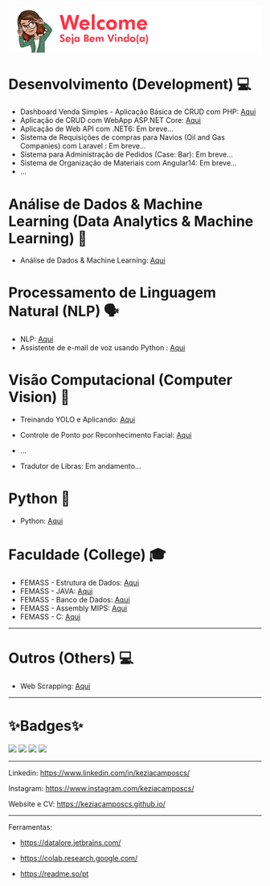 ![alt text](https://github.com/keziacamposcs/keziacamposcs/blob/main/images/welcome.png)





# Desenvolvimento (Development) 💻
*  Dashboard Venda Simples - Aplicação Básica de CRUD com PHP: [Aqui](https://github.com/keziacamposcs/DashboardVendasSimples)
*  Aplicação de CRUD com WebApp ASP.NET Core: [Aqui](https://github.com/keziacamposcs/ASP.NETCore_CRUD)
*  Aplicação de Web API com .NET6: Em breve...
*  Sistema de Requisições de compras para Navios (Oil and Gas Companies) com Laravel : Em breve...
*  Sistema para Administração de Pedidos (Case: Bar): Em breve...
*  Sistema de Organização de Materiais com Angular14: Em breve...
* ...


# Análise de Dados & Machine Learning (Data Analytics & Machine Learning) 📶
*  Análise de Dados & Machine Learning: [Aqui](https://github.com/keziacamposcs/AnaliseDeDados-e-MachineLearning)


# Processamento de Linguagem Natural (NLP) 🗣️
*  NLP: [Aqui](https://github.com/keziacamposcs/NLP)
*  Assistente de e-mail de voz usando Python : [Aqui](https://github.com/keziacamposcs/AssistenteDeEmail)

# Visão Computacional (Computer Vision) 👀
*  Treinando YOLO e Aplicando: [Aqui](https://github.com/keziacamposcs/TreinandocomYOLOeAplicando)
*  Controle de Ponto por Reconhecimento Facial: [Aqui](https://github.com/keziacamposcs/ControlePontoReconhecimentoFacial)
* ...

*  Tradutor de Libras: Em andamento...

# Python 🐍
*  Python: [Aqui](https://github.com/keziacamposcs/Python)


# Faculdade (College) 🎓
*  FEMASS - Estrutura de Dados: [Aqui](https://github.com/keziacamposcs/Femass_EstruturaDeDados_C)
*  FEMASS - JAVA: [Aqui](https://github.com/keziacamposcs/Femass_Java)
*  FEMASS - Banco de Dados: [Aqui](https://github.com/keziacamposcs/Femass_BancoDeDados)
*  FEMASS - Assembly MIPS: [Aqui](https://github.com/keziacamposcs/Femass_AssemblyMIPS)
*  FEMASS - C: [Aqui](https://github.com/keziacamposcs/Femass_C)
---

# Outros (Others) 💻

*  Web Scrapping: [Aqui](https://github.com/keziacamposcs/WebScraping)

---
# ✨Badges✨
<p float="left">
<img src="https://user-images.githubusercontent.com/32270979/171940444-0e079dd1-e583-4bc8-870b-b4e339c40ae0.png"width="100"/>
<img src="https://user-images.githubusercontent.com/32270979/171940525-d0c0a8ea-0552-4344-b56d-63f76d430298.png" width="100"/>
<img src="https://user-images.githubusercontent.com/32270979/171940570-cbdb5b37-75c3-4815-9b84-f53f192d8061.png" width="100"/>
<img src="https://user-images.githubusercontent.com/32270979/171940596-2420a3c6-21aa-4b0e-a423-fe37f42b7403.png" width="100"/>
</p>

---

Linkedin: https://www.linkedin.com/in/keziacamposcs/

Instagram: https://www.instagram.com/keziacamposcs/

Website e CV: https://keziacamposcs.github.io/

---

Ferramentas:
- https://datalore.jetbrains.com/
- https://colab.research.google.com/

- https://readme.so/pt
